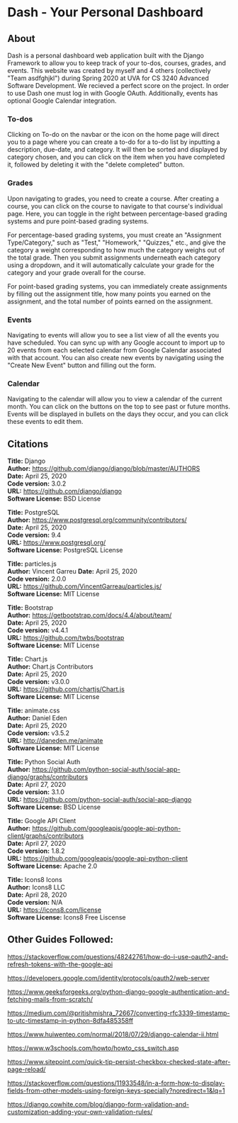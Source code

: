 # Dash - Your Personal Dashboard

## About
Dash is a personal dashboard web application built with the Django Framework to allow you to keep track of your to-dos, courses, grades, and events. This website was created by myself and 4 others (collectively "Team asdfghjkl") during Spring 2020 at UVA for CS 3240 Advanced Software Development. We recieved a perfect score on the project. In order to use Dash one must log in with Google OAuth. Additionally, events has optional Google Calendar integration. 

### To-dos
Clicking on To-do on the navbar or the icon on the home page will direct you to a page where you can create a to-do for a to-do list by inputting a description, due-date, and category. It will then be sorted and displayed by category chosen, and you can click on the item when you have completed it, followed by deleting it with the "delete completed" button.

### Grades
Upon navigating to grades, you need to create a course. After creating a course, you can click on the course to navigate to that course's individual page. Here, you can toggle in the right between percentage-based grading systems and pure point-based grading systems.

For percentage-based grading systems, you must create an "Assignment Type/Category," such as "Test," "Homework," "Quizzes," etc., and give the category a weight corresponding to how much the category weighs out of the total grade. Then you submit assignments underneath each category using a dropdown, and it will automatically calculate your grade for the category and your grade overall for the course.

For point-based grading systems, you can immediately create assignments by filling out the assignment title, how many points you earned on the assignment, and the total number of points earned on the assignment.

### Events
Navigating to events will allow you to see a list view of all the events you have scheduled. You can sync up with any Google account to import up to 20 events from each selected calendar from Google Calendar associated with that account. You can also create new events by navigating using the "Create New Event" button and filling out the form.

### Calendar
Navigating to the calendar will allow you to view a calendar of the current month. You can click on the buttons on the top to see past or future months. Events will be displayed in bullets on the days they occur, and you can click these events to edit them.

##  Citations
**Title:** Django  
**Author:** https://github.com/django/django/blob/master/AUTHORS  
**Date:** April 25, 2020  
**Code version:** 3.0.2  
**URL:** https://github.com/django/django  
**Software License:** BSD License  

**Title:** PostgreSQL  
**Author:** https://www.postgresql.org/community/contributors/  
**Date:** April 25, 2020  
**Code version:** 9.4  
**URL:** https://www.postgresql.org/  
**Software License:** PostgreSQL License  

**Title:** particles.js  
**Author:** Vincent Garreu
**Date:** April 25, 2020  
**Code version:** 2.0.0  
**URL:** https://github.com/VincentGarreau/particles.js/  
**Software License:** MIT License  

**Title:** Bootstrap  
**Author:** https://getbootstrap.com/docs/4.4/about/team/  
**Date:** April 25, 2020  
**Code version:** v4.4.1  
**URL:** https://github.com/twbs/bootstrap  
**Software License:** MIT License  

**Title:** Chart.js  
**Author:** Chart.js Contributors  
**Date:** April 25, 2020  
**Code version:** v3.0.0  
**URL:** https://github.com/chartjs/Chart.js  
**Software License:** MIT License  

**Title:** animate.css  
**Author:** Daniel Eden  
**Date:** April 25, 2020  
**Code version:** v3.5.2  
**URL:** http://daneden.me/animate  
**Software License:** MIT License  

**Title:** Python Social Auth  
**Author:** https://github.com/python-social-auth/social-app-django/graphs/contributors  
**Date:** April 27, 2020  
**Code version:** 3.1.0  
**URL:** https://github.com/python-social-auth/social-app-django  
**Software License:** BSD License  

**Title:** Google API Client  
**Author:** https://github.com/googleapis/google-api-python-client/graphs/contributors  
**Date:** April 27, 2020  
**Code version:** 1.8.2  
**URL:** https://github.com/googleapis/google-api-python-client  
**Software License:** Apache 2.0  

**Title:** Icons8 Icons  
**Author:** Icons8 LLC  
**Date:** April 28, 2020  
**Code version:** N/A         
**URL:** https://icons8.com/license       
**Software License:** Icons8 Free Liscense 

## Other Guides Followed:
https://stackoverflow.com/questions/48242761/how-do-i-use-oauth2-and-refresh-tokens-with-the-google-api

https://developers.google.com/identity/protocols/oauth2/web-server

https://www.geeksforgeeks.org/python-django-google-authentication-and-fetching-mails-from-scratch/

https://medium.com/@pritishmishra_72667/converting-rfc3339-timestamp-to-utc-timestamp-in-python-8dfa485358ff

https://www.huiwenteo.com/normal/2018/07/29/django-calendar-ii.html

https://www.w3schools.com/howto/howto_css_switch.asp

https://www.sitepoint.com/quick-tip-persist-checkbox-checked-state-after-page-reload/

https://stackoverflow.com/questions/11933548/in-a-form-how-to-display-fields-from-other-models-using-foreign-keys-specially?noredirect=1&lq=1

https://django.cowhite.com/blog/django-form-validation-and-customization-adding-your-own-validation-rules/
